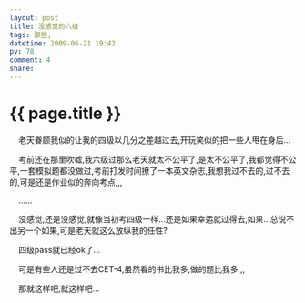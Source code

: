 ```yaml
---
layout: post
title: 没感觉的六级
tags: 那些,
datetime: 2009-06-21 19:42
pv: 78
comment: 4
share: 
---
```


{{ page.title }}
================

 <p>&nbsp;&nbsp;&nbsp;  老天眷顾我似的让我的四级以几分之差越过去,开玩笑似的把一些人甩在身后...</p><p>&nbsp;&nbsp;&nbsp;  考前还在那里吹嘘,我六级过那么老天就太不公平了,是太不公平了,我都觉得不公平,一套模拟题都没做过,考前打发时间撩了一本英文杂志,我想我过不去的,过不去的,可是还是作业似的奔向考点,,,</p><p>&nbsp;&nbsp;&nbsp;  ......</p><p>&nbsp;&nbsp;&nbsp;  没感觉,还是没感觉,就像当初考四级一样...还是如果幸运就过得去,如果...总说不出另一个如果,可是老天就这么放纵我的任性?</p><p>&nbsp;&nbsp;&nbsp;  四级pass就已经ok了...</p><p>&nbsp;&nbsp;&nbsp;  可是有些人还是过不去CET-4,虽然看的书比我多,做的题比我多,,,</p><p>&nbsp;&nbsp;&nbsp;  那就这样吧,就这样吧...</p> 

